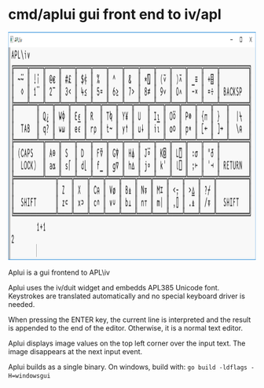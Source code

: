 # cmd/aplui gui front end to iv/apl
<p align="center" >
  <img width="1173" height="463" src="aplui.png"><br/>
</p>

Aplui is a gui frontend to APL\iv

Aplui uses the iv/duit widget and embedds APL385 Unicode font.
Keystrokes are translated automatically and no special keyboard
driver is needed.

When pressing the ENTER key, the current line is interpreted
and the result is appended to the end of the editor.
Otherwise, it is a normal text editor.

Aplui displays image values on the top left corner over the
input text. The image disappears at the next input event.

Aplui builds as a single binary.
On windows, build with: `go build -ldflags -H=windowsgui`
